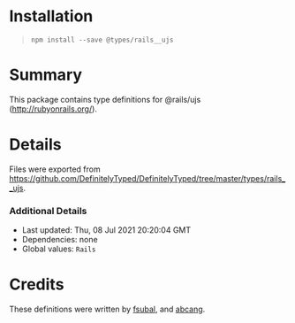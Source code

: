 # Installation
> `npm install --save @types/rails__ujs`

# Summary
This package contains type definitions for @rails/ujs (http://rubyonrails.org/).

# Details
Files were exported from https://github.com/DefinitelyTyped/DefinitelyTyped/tree/master/types/rails__ujs.

### Additional Details
 * Last updated: Thu, 08 Jul 2021 20:20:04 GMT
 * Dependencies: none
 * Global values: `Rails`

# Credits
These definitions were written by [fsubal](https://github.com/fsubal), and [abcang](https://github.com/abcang).
